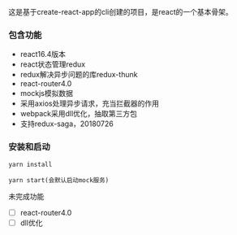 这是基于create-react-app的cli创建的项目，是react的一个基本骨架。

### 包含功能
- react16.4版本
- react状态管理redux
- redux解决异步问题的库redux-thunk
- react-router4.0
- mockjs模拟数据
- 采用axios处理异步请求，充当拦截器的作用
- webpack采用dll优化，抽取第三方包
- 支持redux-saga，20180726

### 安装和启动
```
yarn install 

yarn start(会默认启动mock服务)
```

未完成功能
- [ ] react-router4.0
- [ ] dll优化
